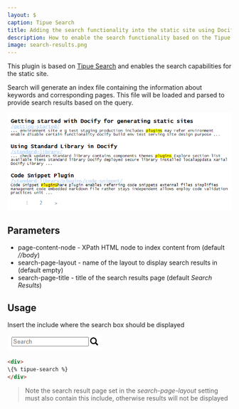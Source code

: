 ```yaml
---
layout: $
caption: Tipue Search
title: Adding the search functionality into the static site using Docify
description: How to enable the search functionality based on the Tipue Search in static site generated by Docify
image: search-results.png
---
```

This plugin is based on [Tipue Search](https://tipue.com/search/) and enables the search capabilities for the static site.

Search will generate an index file containing the information about keywords and corresponding pages. This file will be loaded and parsed to provide search results based on the query.

![Search results displayed on the page](search-results.png)

## Parameters

* page-content-node - XPath HTML node to index content from (default *//body*)
* search-page-layout - name of the layout to display search results in (default empty)
* search-page-title - title of the search results page (default *Search Results*)

## Usage

Insert the include where the search box should be displayed

![Search box to input search query](search-box.png)

~~~ html
<div>
\{% tipue-search %}
</div>
~~~

> Note the search result page set in the *search-page-layout* setting must also contain this include, otherwise results will not be displayed
